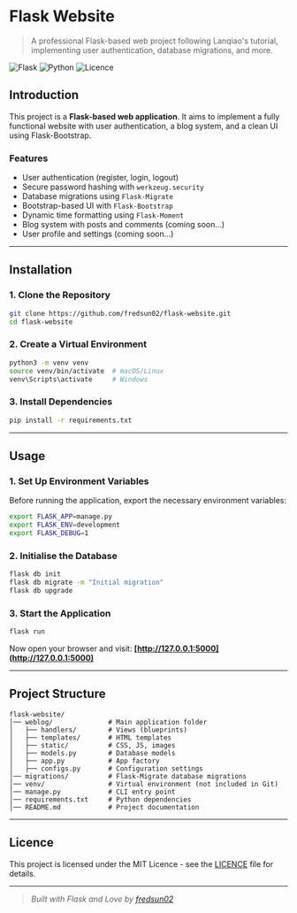 # Flask Website

> A professional Flask-based web project following Lanqiao's tutorial, implementing user authentication, database migrations, and more.

![Flask](https://img.shields.io/badge/Flask-2.0.3-blue) ![Python](https://img.shields.io/badge/Python-3.11-yellow) ![Licence](https://img.shields.io/badge/Licence-MIT-green)

## Introduction
This project is a **Flask-based web application**. It aims to implement a fully functional website with user authentication, a blog system, and a clean UI using Flask-Bootstrap.

### Features
- User authentication (register, login, logout)
- Secure password hashing with `werkzeug.security`
- Database migrations using `Flask-Migrate`
- Bootstrap-based UI with `Flask-Bootstrap`
- Dynamic time formatting using `Flask-Moment`
- Blog system with posts and comments (coming soon...)
- User profile and settings (coming soon...)

---

## Installation
### 1. Clone the Repository
```sh
git clone https://github.com/fredsun02/flask-website.git
cd flask-website
```

### 2. Create a Virtual Environment
```sh
python3 -m venv venv
source venv/bin/activate  # macOS/Linux
venv\Scripts\activate     # Windows
```

### 3. Install Dependencies
```sh
pip install -r requirements.txt
```

---

## Usage
### 1. Set Up Environment Variables
Before running the application, export the necessary environment variables:
```sh
export FLASK_APP=manage.py
export FLASK_ENV=development
export FLASK_DEBUG=1
```

### 2. Initialise the Database
```sh
flask db init
flask db migrate -m "Initial migration"
flask db upgrade
```

### 3. Start the Application
```sh
flask run
```
Now open your browser and visit: **[http://127.0.0.1:5000](http://127.0.0.1:5000)**

---

## Project Structure
```
flask-website/
│── weblog/              # Main application folder
│   ├── handlers/        # Views (blueprints)
│   ├── templates/       # HTML templates
│   ├── static/          # CSS, JS, images
│   ├── models.py        # Database models
│   ├── app.py           # App factory
│   ├── configs.py       # Configuration settings
│── migrations/          # Flask-Migrate database migrations
│── venv/                # Virtual environment (not included in Git)
│── manage.py            # CLI entry point
│── requirements.txt     # Python dependencies
│── README.md            # Project documentation
```

---

## Licence
This project is licensed under the MIT Licence - see the [LICENCE](LICENCE) file for details.

---

> *Built with Flask and Love by [fredsun02](https://github.com/fredsun02)*
